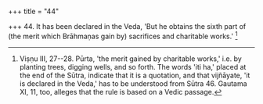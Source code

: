 +++
title = "44"

+++
44. It has been declared in the Veda, 'But he obtains the sixth part of (the merit which Brāhmaṇas gain by) sacrifices and charitable works.' [^32] 


[^32]:  Viṣṇu III, 27--28. Pūrta, 'the merit gained by charitable works,' i.e. by planting trees, digging wells, and so forth. The words 'iti ha,' placed at the end of the Sūtra, indicate that it is a quotation, and that vijñāyate, 'it is declared in the Veda,' has to be understood from Sūtra 46. Gautama XI, 11, too, alleges that the rule is based on a Vedic passage.
